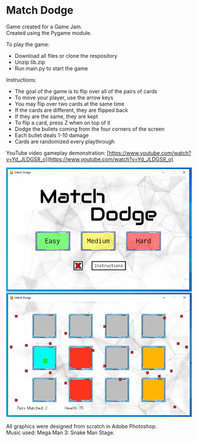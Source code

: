 # Match Dodge

Game created for a Game Jam.\
Created using the Pygame module.

To play the game:
- Download all files or clone the respository
- Unzip lib.zip
- Run main.py to start the game

Instructions:
- The goal of the game is to flip over all of the pairs of cards
- To move your player, use the arrow keys
- You may flip over two cards at the same time
- If the cards are different, they are flipped back
- If they are the same, they are kept
- To flip a card, press Z when on top of it
- Dodge the bullets coming from the four corners of the screen
- Each bullet deals 1-10 damage
- Cards are randomized every playthrough

YouTube video gameplay demonstration: [https://www.youtube.com/watch?v=Yd_JLDGS8_o](https://www.youtube.com/watch?v=Yd_JLDGS8_o)

![Main page](https://github.com/DVDOSO/MatchDodge/blob/main/mainPage.PNG?raw=true)
![Gameplay](https://github.com/DVDOSO/MatchDodge/blob/main/gameplay.PNG?raw=true)

All graphics were designed from scratch in Adobe Photoshop.\
Music used: Mega Man 3: Snake Man Stage.
